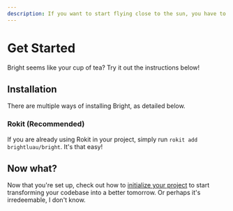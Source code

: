 ```yaml
---
description: If you want to start flying close to the sun, you have to learn how to install the sun.
---
```


# Get Started

<!-- b:construction -->

Bright seems like your cup of tea? Try it out the instructions below!

## Installation

There are multiple ways of installing Bright, as detailed below.

### Rokit (Recommended)

If you are already using Rokit in your project, simply run `rokit add brightluau/bright`. It's that easy!

## Now what?

Now that you're set up, check out how to [initialize your project](../user-guide/initializing-a-project.md) to start
transforming your codebase into a better tomorrow. Or perhaps it's irredeemable, I don't know.
